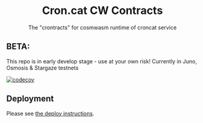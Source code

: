 <div align="center">
  <h1>
    Cron.cat CW Contracts
  </h1>
  <p>
  The "crontracts" for cosmwasm runtime of croncat service
  </p>
</div>

## BETA: 

This repo is in early develop stage - use at your own risk!
Currently in Juno, Osmosis & Stargaze testnets

[![codecov](https://codecov.io/gh/CronCats/cw-croncat/branch/beta-0.1.2/graph/badge.svg?token=JU1C4RK7X4)](https://codecov.io/gh/CronCats/cw-croncat)

## Deployment

Please see [the deploy instructions](./DEPLOY.md).